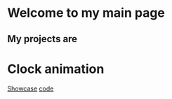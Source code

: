 # Welcome to my main page



## My projects are


# Clock animation

[Showcase](https://damorntyde.github.io/clock) [code](https://www.github.com/damorntyde/clock)